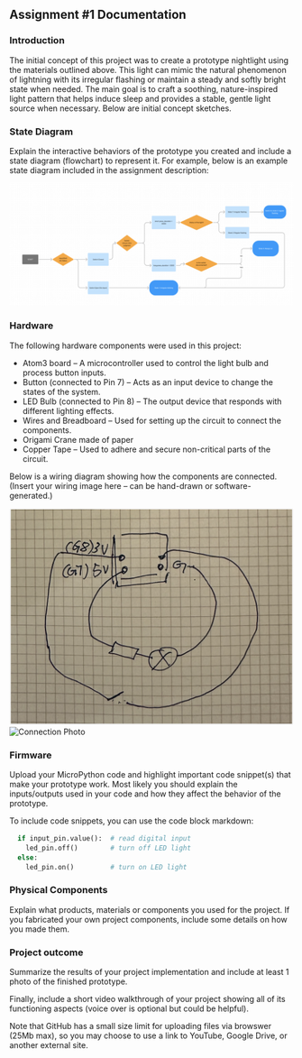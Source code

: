 ## Assignment #1 Documentation  
  

### Introduction

The initial concept of this project was to create a prototype nightlight using the materials outlined above. This light can mimic the natural phenomenon of lightning with its irregular flashing or maintain a steady and softly bright state when needed. The main goal is to craft a soothing, nature-inspired light pattern that helps induce sleep and provides a stable, gentle light source when necessary. Below are initial concept sketches.



### State Diagram

Explain the interactive behaviors of the prototype you created and include a 
state diagram (flowchart) to represent it.  For example, below is an example 
state diagram included in the assignment description:  

![State Diagram](Flow_Chart_Final.png)  

### Hardware

The following hardware components were used in this project:

- Atom3 board – A microcontroller used to control the light bulb and process button inputs.
- Button (connected to Pin 7) – Acts as an input device to change the states of the system.
- LED Bulb (connected to Pin 8) – The output device that responds with different lighting effects.
- Wires and Breadboard – Used for setting up the circuit to connect the components.
- Origami Crane made of paper
- Copper Tape – Used to adhere and secure non-critical parts of the circuit.
  
Below is a wiring diagram showing how the components are connected. (Insert your wiring image here – can be hand-drawn or software-generated.)

![Hand_Sketch_Connection](Sketch_1.png)  
![Connection Photo](Connection.png)  

### Firmware   

Upload your MicroPython code and highlight important code snippet(s) that make 
your prototype work.  Most likely you should explain the inputs/outputs used 
in your code and how they affect the behavior of the prototype.

To include code snippets, you can use the code block markdown:

``` Python  
  if input_pin.value():  # read digital input
    led_pin.off()        # turn off LED light
  else:
    led_pin.on()         # turn on LED light
```

### Physical Components   

Explain what products, materials or components you used for the project. 
If you fabricated your own project components, include some details on 
how you made them.

### Project outcome  

Summarize the results of your project implementation and include at least 
1 photo of the finished prototype.  

Finally, include a short video walkthrough of your project showing all of 
its functioning aspects (voice over is optional but could be helpful).  

Note that GitHub has a small size limit for uploading files via browswer (25Mb max), 
so you may choose to use a link to YouTube, Google Drive, or another external site.
